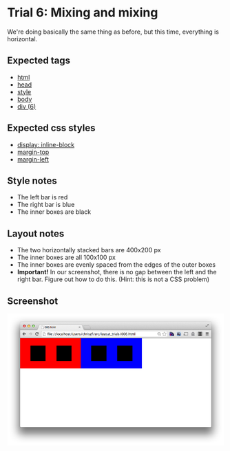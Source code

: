 Trial 6: Mixing and mixing
=========================
We're doing basically the same thing as before, but this time, everything is horizontal.

Expected tags
-------------
* [html](https://developer.mozilla.org/en-US/docs/Web/HTML/Element/html)
* [head](https://developer.mozilla.org/en-US/docs/Web/HTML/Element/head)
* [style](https://developer.mozilla.org/en-US/docs/Web/HTML/Element/style)
* [body](https://developer.mozilla.org/en-US/docs/Web/HTML/Element/body)
* [div (6)](https://developer.mozilla.org/en-US/docs/Web/HTML/Element/div)

Expected css styles
-------------------
* [display: inline-block](https://developer.mozilla.org/en-US/docs/Web/CSS/display)
* [margin-top](https://developer.mozilla.org/en-US/docs/Web/CSS/margin-top)
* [margin-left](https://developer.mozilla.org/en-US/docs/Web/CSS/margin-left)

Style notes
-----------
* The left bar is red
* The right bar is blue
* The inner boxes are black

Layout notes
------------
* The two horizontally stacked bars are 400x200 px
* The inner boxes are all 100x100 px
* The inner boxes are evenly spaced from the edges of the outer boxes
* **Important!** In our screenshot, there is no gap between the left and the right bar. Figure out how to do this. (Hint: this is not a CSS problem)

Screenshot
----------
![Who's there.](screens/006.png?raw=true)
